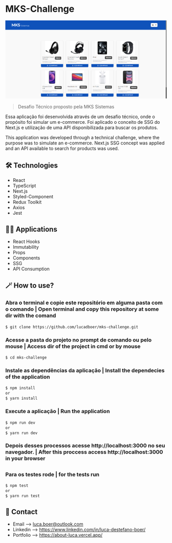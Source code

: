 # MKS-Challenge

![preview1](./.github/preview1.png)

> Desafio Técnico proposto pela MKS Sistemas

Essa aplicação foi desenvolvida através de um desafio técnico, onde o propósito foi simular um e-commerce. Foi aplicado o conceito de SSG do Next.js e utilização de uma API disponibilizada para buscar os produtos. 

This application was developed through a technical challenge, where the purpose was to simulate an e-commerce. Next.js SSG concept was applied and an API available to search for products was used.

## 🛠 Technologies

- React
- TypeScript
- Next.js
- Styled-Component
- Redux Toolkit
- Axios
- Jest

## 🧑‍💻 Applications

- React Hooks
- Immutability
- Props
- Components
- SSG
- API Consumption

## 🪄 How to use?

### Abra o terminal e copie este repositório em alguma pasta com o comando | Open terminal and copy this repository at some dir with the comand
```
$ git clone https://github.com/lucadboer/mks-challenge.git
```

### Acesse a pasta do projeto no prompt de comando ou pelo mouse | Access dir of the project in cmd or by mouse

```
$ cd mks-challenge
```

### Instale as dependências da aplicação | Install the dependecies of the application

```
$ npm install
or
$ yarn install
```

### Execute a aplicação | Run the application

```
$ npm run dev
or
$ yarn run dev
```

### Depois desses processos acesse http://localhost:3000 no seu navegador. | After this proccess access http://localhost:3000 in your browser

##

### Para os testes rode | for the tests run

```
$ npm test
or
$ yarn run test
```

## 💛 Contact

- Email --> luca.boer@outlook.com
- Linkedin --> https://www.linkedin.com/in/luca-destefano-boer/
- Portfolio --> https://about-luca.vercel.app/
